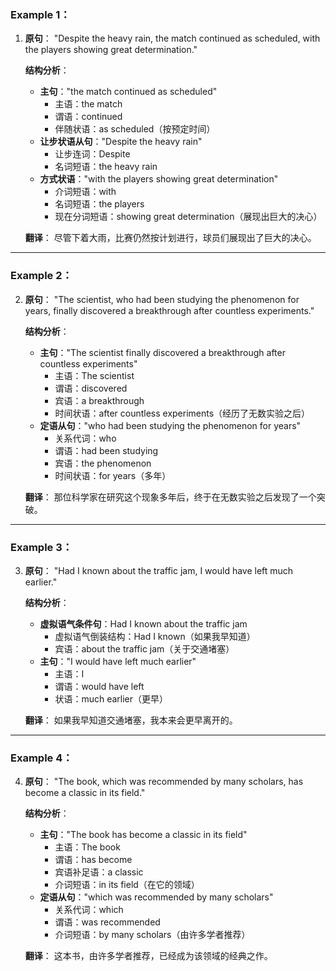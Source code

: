 ### Example 1：
1. **原句**：
   "Despite the heavy rain, the match continued as scheduled, with the players showing great determination."

   **结构分析**：
   - **主句**："the match continued as scheduled"  
     - 主语：the match  
     - 谓语：continued  
     - 伴随状语：as scheduled（按预定时间）  
   - **让步状语从句**："Despite the heavy rain"  
     - 让步连词：Despite  
     - 名词短语：the heavy rain  
   - **方式状语**："with the players showing great determination"  
     - 介词短语：with  
     - 名词短语：the players  
     - 现在分词短语：showing great determination（展现出巨大的决心）

   **翻译**：
   尽管下着大雨，比赛仍然按计划进行，球员们展现出了巨大的决心。

---

### Example 2：
2. **原句**：
   "The scientist, who had been studying the phenomenon for years, finally discovered a breakthrough after countless experiments."

   **结构分析**：
   - **主句**："The scientist finally discovered a breakthrough after countless experiments"  
     - 主语：The scientist  
     - 谓语：discovered  
     - 宾语：a breakthrough  
     - 时间状语：after countless experiments（经历了无数实验之后）
   - **定语从句**："who had been studying the phenomenon for years"  
     - 关系代词：who  
     - 谓语：had been studying  
     - 宾语：the phenomenon  
     - 时间状语：for years（多年）

   **翻译**：
   那位科学家在研究这个现象多年后，终于在无数实验之后发现了一个突破。

---

### Example 3：
3. **原句**：
   "Had I known about the traffic jam, I would have left much earlier."

   **结构分析**：
   - **虚拟语气条件句**：Had I known about the traffic jam  
     - 虚拟语气倒装结构：Had I known（如果我早知道）  
     - 宾语：about the traffic jam（关于交通堵塞）
   - **主句**："I would have left much earlier"  
     - 主语：I  
     - 谓语：would have left  
     - 状语：much earlier（更早）

   **翻译**：
   如果我早知道交通堵塞，我本来会更早离开的。

---

### Example 4：
4. **原句**：
   "The book, which was recommended by many scholars, has become a classic in its field."

   **结构分析**：
   - **主句**："The book has become a classic in its field"  
     - 主语：The book  
     - 谓语：has become  
     - 宾语补足语：a classic  
     - 介词短语：in its field（在它的领域）
   - **定语从句**："which was recommended by many scholars"  
     - 关系代词：which  
     - 谓语：was recommended  
     - 介词短语：by many scholars（由许多学者推荐）

   **翻译**：
   这本书，由许多学者推荐，已经成为该领域的经典之作。